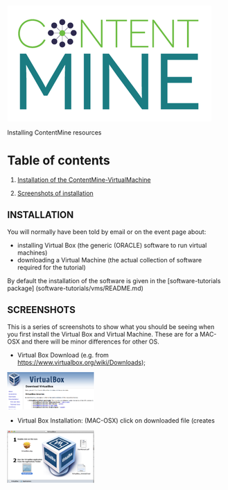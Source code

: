 ![ContentMine logo](https://github.com/ContentMine/assets/blob/master/png/Content_mine(small).png)

Installing ContentMine resources

# Table of contents

1. [Installation of the ContentMine-VirtualMachine](#installation)

2. [Screenshots of installation](#screenshots)

## INSTALLATION

You will normally have been told by email or on the event page about:

 * installing Virtual Box (the generic (ORACLE) software to run virtual machines)
 * downloading a Virtual Machine (the actual collection of software required for the tutorial)
 
By default the installation of the software is given in the [software-tutorials package] (software-tutorials/vms/README.md)


## SCREENSHOTS

This is a series of screenshots to show what you should be seeing when you first install the Virtual Box and Virtual Machine. These are for a MAC-OSX and there will be minor differences for other OS.


 * Virtual Box Download (e.g. from https://www.virtualbox.org/wiki/Downloads);
<img alt="VirtualBox download" src="vm-virtualbox-download.png" width="200px"/>
<br/>


 * Virtual Box Installation: 
 (MAC-OSX) click on downloaded file (creates
<img alt="MAC-OSX installer" src="vm-installer.png" style="width: 200px;"/>
<br/>

